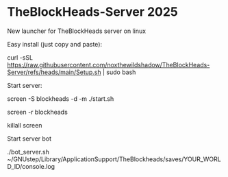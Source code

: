 # TheBlockHeads-Server 2025
New launcher for TheBlockHeads server on linux

Easy install (just copy and paste):

curl -sSL https://raw.githubusercontent.com/noxthewildshadow/TheBlockHeads-Server/refs/heads/main/Setup.sh | sudo bash




Start server:

screen -S blockheads -d -m ./start.sh

screen -r blockheads

killall screen




Start server bot

./bot_server.sh ~/GNUstep/Library/ApplicationSupport/TheBlockheads/saves/YOUR_WORLD_ID/console.log
